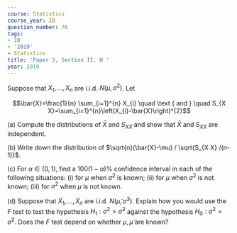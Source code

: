 ```yaml
---
course: Statistics
course_year: IB
question_number: 76
tags:
- IB
- '2019'
- Statistics
title: 'Paper 3, Section II, H '
year: 2019
---
```




Suppose that $X_{1}, \ldots, X_{n}$ are i.i.d. $N\left(\mu, \sigma^{2}\right)$. Let

$$\bar{X}=\frac{1}{n} \sum_{i=1}^{n} X_{i} \quad \text { and } \quad S_{X X}=\sum_{i=1}^{n}\left(X_{i}-\bar{X}\right)^{2}$$

(a) Compute the distributions of $\bar{X}$ and $S_{X X}$ and show that $\bar{X}$ and $S_{X X}$ are independent.

(b) Write down the distribution of $\sqrt{n}(\bar{X}-\mu) / \sqrt{S_{X X} /(n-1)}$.

(c) For $\alpha \in(0,1)$, find a $100(1-\alpha) \%$ confidence interval in each of the following situations:
(i) for $\mu$ when $\sigma^{2}$ is known;
(ii) for $\mu$ when $\sigma^{2}$ is not known;
(iii) for $\sigma^{2}$ when $\mu$ is not known.

(d) Suppose that $\widetilde{X}_{1}, \ldots, \widetilde{X}_{\widetilde{n}}$ are i.i.d. $N\left(\widetilde{\mu}, \widetilde{\sigma}^{2}\right)$. Explain how you would use the $F$ test to test the hypothesis $H_{1}: \sigma^{2}>\tilde{\sigma}^{2}$ against the hypothesis $H_{0}: \sigma^{2}=\tilde{\sigma}^{2}$. Does the $F$ test depend on whether $\mu, \widetilde{\mu}$ are known?